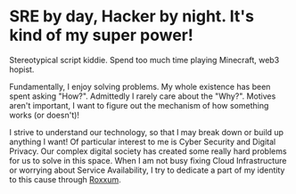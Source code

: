 # SRE by day, Hacker by night. It's kind of my super power!
Stereotypical script kiddie. Spend too much time playing Minecraft, web3 hopist.

Fundamentally, I enjoy solving problems. My whole existence has been spent asking "How?".
Admittedly I rarely care about the "Why?". Motives aren't important, I want to figure out the mechanism of how something works (or doesn't)! 

I strive to understand our technology, so that I may break down or build up anything I want!
Of particular interest to me is Cyber Security and Digital Privacy. Our complex digital society has created some really hard problems for us to solve in this space.
When I am not busy fixing Cloud Infrastructure or worrying about Service Availability, I try to dedicate a part of my identity to this cause through [Roxxum](https://github.com/Roxxum).
